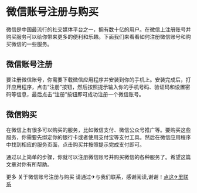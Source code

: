# 微信账号注册与购买

微信是中国最流行的社交媒体平台之一，拥有数十亿的用户。在微信上注册账号并购买服务可以给你带来更多的便利和乐趣。下面我们来看看如何注册微信账号和购买微信的一些服务。

## 微信账号注册

要注册微信账号，你需要下载微信应用程序并安装到你的手机上。安装完成后，打开应用程序，点击“注册”按钮，然后按照提示输入你的手机号码、验证码和设置密码等信息，最后点击“注册”按钮即可成功注册一个微信账号。

## 微信购买

在微信上有很多可以购买的服务，比如微信支付、微信公众号推广等。要购买这些服务，你需要先绑定你的银行卡或者使用支付宝等支付工具。然后在微信应用程序中找到相应的服务页面，点击购买并按照提示完成支付即可。

通过以上简单的步骤，你就可以注册微信账号并购买微信的各种服务了。希望这篇文章对你有所帮助。

更多 关于微信账号注册与购买 请通过✈与我们联系，感谢阅读,谢谢！[点这✈里联系](https://d.k02.cc)